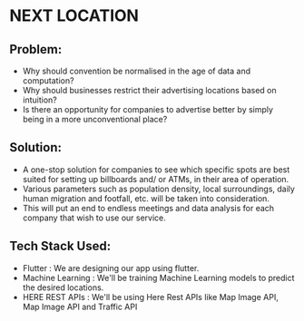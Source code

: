 # NEXT LOCATION
## Problem:
- Why should convention be normalised in the age of data and computation?
- Why should businesses restrict their advertising locations based on intuition?
- Is there an opportunity for companies to advertise better by simply being in a more unconventional place?



## Solution:
- A one-stop solution for companies to see which specific spots are best suited for setting up billboards and/ or ATMs, in their area of operation.
- Various parameters such as population density, local surroundings, daily human migration and footfall, etc. will be taken into consideration.
- This will put an end to endless meetings and data analysis for each company that wish to use our service.



## Tech Stack Used:
- Flutter :  We are designing our app using flutter.
- Machine Learning : We'll be training Machine Learning models to predict the desired locations.
- HERE REST APIs : We'll be using Here Rest APIs like Map Image API, Map Image API and Traffic API
